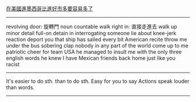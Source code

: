 [在美國進墨西哥比進好市多要容易多了](https://www.youtube.com/watch?v=-LT4fESbxvk&ab_channel=VoiceTube%E7%9C%8B%E5%BD%B1%E7%89%87%E5%AD%B8%E8%8B%B1%E8%AA%9E)

---------

revolving door: 旋轉門 noun countable
walk right in: 直接走進去
walk up
minor detail
full-on
detain in
interrogating someone
lie about
knee-jerk reaction
deport you
that ship has sailed
every bit American
recite
throw me under the bus
sobering
clap
nobody in any part of the world
come up to me
patriotic
cheer for team USA
he managed to insult me with the only three english words he knew
I have Mexican friends back home just like you
racist

-----------

It's easier to do sth. than to do sth.
Easy for you to say
Actions speak louder than words.


-------

